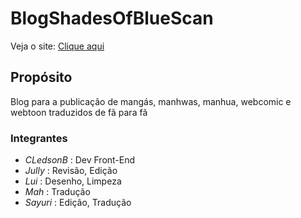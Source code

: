 # BlogShadesOfBlueScan

Veja o site: [Clique aqui](https://cledsonb.github.io/BlogShadesOfBlueScan)

## Propósito

Blog para a publicação de mangás, manhwas, manhua, webcomic e webtoon traduzidos de fã para fã

### Integrantes

- *CLedsonB* : Dev Front-End
- *Jully* : Revisão, Edição
- *Lui* : Desenho, Limpeza
- *Mah* : Tradução
- *Sayuri* : Edição, Tradução 

